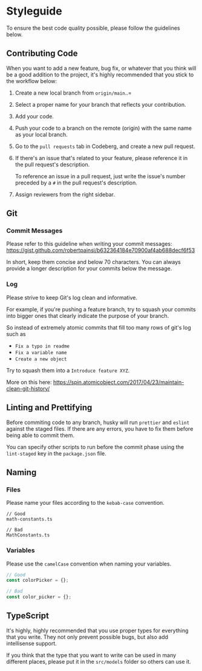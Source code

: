 # Styleguide

To ensure the best code quality possible, please follow the guidelines below.

## Contributing Code

When you want to add a new feature, bug fix, or whatever that you think will be a good addition to the project, it's highly recommended that you stick to the workflow below:

1. Create a new local branch from `origin/main`..=
2. Select a proper name for your branch that reflects your contribution.
3. Add your code.
4. Push your code to a branch on the remote (origin) with the same name as your local branch.
5. Go to the `pull requests` tab in Codeberg, and create a new pull request.
6. If there's an issue that's related to your feature, please reference it in the pull request's description.

    To reference an issue in a pull request, just write the issue's number preceded by a `#` in the pull request's description.

7. Assign reviewers from the right sidebar.

## Git

### Commit Messages

Please refer to this guideline when writing your commit messages: https://gist.github.com/robertpainsi/b632364184e70900af4ab688decf6f53

In short, keep them concise and below 70 characters. You can always provide a longer description for your commits below the message.

### Log

Please strive to keep Git's log clean and informative.

For example, if you're pushing a feature branch, try to squash your commits into bigger ones that clearly indicate the purpose of your branch.

So instead of extremely atomic commits that fill too many rows of git's log such as

-   `Fix a typo in readme`
-   `Fix a variable name`
-   `Create a new object`

Try to squash them into a `Introduce feature XYZ`.

More on this here: https://spin.atomicobject.com/2017/04/23/maintain-clean-git-history/

## Linting and Prettifying

Before commiting code to any branch, husky will run `prettier` and `eslint` against the staged files. If there are any errors, you have to fix them before being able to commit them.

You can specify other scripts to run before the commit phase using the `lint-staged` key in the `package.json` file.

## Naming

### Files

Please name your files according to the `kebab-case` convention.

```
// Good
math-constants.ts

// Bad
MathConstants.ts
```

### Variables

Please use the `camelCase` convention when naming your variables.

```ts
// Good
const colorPicker = {};

// Bad
const color_picker = {};
```

## TypeScript

It's highly, highly recommended that you use proper types for everything that you write. They not only prevent possible bugs, but also add intellisense support.

If you think that the type that you want to write can be used in many different places, please put it in the `src/models` folder so others can use it.
